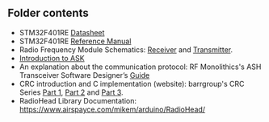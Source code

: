 ## Folder contents
- STM32F401RE [Datasheet](https://github.com/GabPGomes/433MHz_RF_Module_STM32F4x/blob/main/RelatedDocuments/Datasheet%20STM32f401RE.pdf)
- STM32F401RE [Reference Manual](https://github.com/GabPGomes/433MHz_RF_Module_STM32F4x/blob/main/RelatedDocuments/RM0368%20Reference%20Manual%20STM32F401RE.pdf)
- Radio Frequency Module Schematics: [Receiver](https://github.com/GabPGomes/433MHz_RF_Module_STM32F4x/blob/main/RelatedDocuments/MX-FS-03V-receptor.jpg) and [Transmitter](https://github.com/GabPGomes/433MHz_RF_Module_STM32F4x/blob/main/RelatedDocuments/MX-05V-transmissor.jpg).
- [Introduction to ASK](https://github.com/GabPGomes/433MHz_RF_Module_STM32F4x/blob/main/RelatedDocuments/ASK_FSK_Intro.pdf)
- An explanation about the communication protocol: RF Monolithics's ASH Transceiver Software Designer’s [Guide](https://github.com/GabPGomes/433MHz_RF_Module_STM32F4x/blob/main/RelatedDocuments/RFMonolithics_ASH_Guide.pdf)
- CRC introduction and C implementation (website): barrgroup's CRC Series [Part 1](https://barrgroup.com/embedded-systems/how-to/additive-checksums), [Part 2](https://barrgroup.com/Embedded-Systems/How-To/CRC-Math-Theory) and [Part 3](https://barrgroup.com/embedded-systems/how-to/crc-calculation-c-code).
- RadioHead Library Documentation: https://www.airspayce.com/mikem/arduino/RadioHead/

